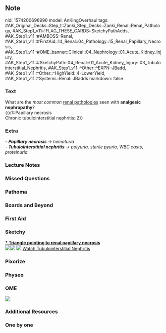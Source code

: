 ## Note
nid: 1574200696990
model: AnKingOverhaul
tags: #AK_Original_Decks::Step_1::Zanki_Step_Decks::Zanki_Renal::Renal_Pathology, #AK_Step1_v11::!FLAG_THESE_CARDS::SketchyPathAdds, #AK_Step1_v11::#AMBOSS::Renal, #AK_Step1_v11::#FirstAid::14_Renal::04_Pathology::15_Renal_Papillary_Necrosis, #AK_Step1_v11::#OME_banner::Clinical::04_Nephrology::01_Acute_Kidney_Injury, #AK_Step1_v11::#SketchyPath::04_Renal::01_Acute_Kidney_Injury::03_Tubulointerstitial_Nephritis, #AK_Step1_v11::^Other::^EXPN::JBadd, #AK_Step1_v11::^Other::^HighYield::4-LowerYield, #AK_Step1_v11::^Systems::Renal::JBadds
markdown: false

### Text
<div>
  What are the <i>most common</i> <u>renal pathologies</u> seen
  with <b>analgesic nephropathy</b>?
  <div>
    {{c1::Papillary necrosis
    <div>
      Chronic tubulointerstitial nephritis::2}}
    </div>
  </div>
</div>

### Extra
<div>
  <i>- <b>Papillary necrosis</b> → hematuria</i>
</div>
<div>
  <i>- <b>Tubulointerstitial nephritis</b> → polyuria, sterile
  pyuria, WBC casts, proteinuria</i>
</div>

### Lecture Notes


### Missed Questions


### Pathoma


### Boards and Beyond


### First Aid


### Sketchy
<div>
  <b><u>* Triangle pointing to renal papillary necrosis</u></b>
</div><img src=
"Screen%20Shot%202020-01-04%20at%2011.06.14%20PM.JPG"><img src=
"Screen%20Shot%202020-04-26%20at%2012.14.47%20PM.JPG"> <img src=
"Screen%20Shot%202019-12-28%20at%206.29.28%20PM.JPG"> <a href=
"https://dashboard.sketchy.com/study/medical/courses/medical-pathophysiology/units/medical-pathophysiology-renal/videos/medical-pathophysiology-renal-acute-kidney-injury-tubulointerstitial-nephritis?utm_source=anki&utm_medium=partnership&utm_campaign=february_update&utm_content=medical">
Watch Tubulointerstitial Nephritis</a>

### Pixorize


### Physeo


### OME
<div class="ome-widget">
  <a href=
  "https://onlinemeded.org/spa/nephrology/acute-kidney-injury/acquire?ref=anki">
  <img src="_OME_AnkiFlashcards_Lesson_3.png"></a>
</div>

### Additional Resources


### One by one

